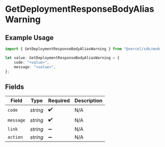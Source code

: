 # GetDeploymentResponseBodyAliasWarning

## Example Usage

```typescript
import { GetDeploymentResponseBodyAliasWarning } from "@vercel/sdk/models/operations";

let value: GetDeploymentResponseBodyAliasWarning = {
    code: "<value>",
    message: "<value>",
};
```

## Fields

| Field              | Type               | Required           | Description        |
| ------------------ | ------------------ | ------------------ | ------------------ |
| `code`             | *string*           | :heavy_check_mark: | N/A                |
| `message`          | *string*           | :heavy_check_mark: | N/A                |
| `link`             | *string*           | :heavy_minus_sign: | N/A                |
| `action`           | *string*           | :heavy_minus_sign: | N/A                |